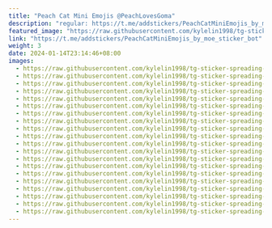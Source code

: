 ```yaml
---
title: "Peach Cat Mini Emojis @PeachLovesGoma"
description: "regular: https://t.me/addstickers/PeachCatMiniEmojis_by_moe_sticker_bot"
featured_image: "https://raw.githubusercontent.com/kylelin1998/tg-sticker-spreading-worldwide-images/main/img/00fd6142-b170-4736-939b-855ad5b3f3bd.jpg"
link: "https://t.me/addstickers/PeachCatMiniEmojis_by_moe_sticker_bot"
weight: 3
date: 2024-01-14T23:14:46+08:00
images:
  - https://raw.githubusercontent.com/kylelin1998/tg-sticker-spreading-worldwide-images/main/img/00fd6142-b170-4736-939b-855ad5b3f3bd.jpg
  - https://raw.githubusercontent.com/kylelin1998/tg-sticker-spreading-worldwide-images/main/img/acc8af1b-69d6-416f-8836-91325d32b119.jpg
  - https://raw.githubusercontent.com/kylelin1998/tg-sticker-spreading-worldwide-images/main/img/2a7cefd1-cdd3-4e8f-8908-68cb53832a23.jpg
  - https://raw.githubusercontent.com/kylelin1998/tg-sticker-spreading-worldwide-images/main/img/2f01cdf5-a79f-4fec-b6f5-2529956444f9.jpg
  - https://raw.githubusercontent.com/kylelin1998/tg-sticker-spreading-worldwide-images/main/img/01afd6d8-1f61-431f-bc9f-2d7482195e4d.jpg
  - https://raw.githubusercontent.com/kylelin1998/tg-sticker-spreading-worldwide-images/main/img/65a345de-1c48-4c41-9cf0-fb850b3aea0b.jpg
  - https://raw.githubusercontent.com/kylelin1998/tg-sticker-spreading-worldwide-images/main/img/bb685f1f-952a-4956-8674-1b7345a03825.jpg
  - https://raw.githubusercontent.com/kylelin1998/tg-sticker-spreading-worldwide-images/main/img/1cac5c74-dd22-49bf-9ffe-92b4aca23668.jpg
  - https://raw.githubusercontent.com/kylelin1998/tg-sticker-spreading-worldwide-images/main/img/97760978-7a5b-4e58-ae02-3280f34623b1.jpg
  - https://raw.githubusercontent.com/kylelin1998/tg-sticker-spreading-worldwide-images/main/img/dd101bb9-f7f2-4cd4-b51f-091ba09ee6ab.jpg
  - https://raw.githubusercontent.com/kylelin1998/tg-sticker-spreading-worldwide-images/main/img/ded0bbc8-56cf-4a09-a13b-bf8b965a7674.jpg
  - https://raw.githubusercontent.com/kylelin1998/tg-sticker-spreading-worldwide-images/main/img/7e842659-e03f-44c1-9791-35d9346c9145.jpg
  - https://raw.githubusercontent.com/kylelin1998/tg-sticker-spreading-worldwide-images/main/img/848a960b-d8b2-4bf1-86b5-8bc4b9286506.jpg
  - https://raw.githubusercontent.com/kylelin1998/tg-sticker-spreading-worldwide-images/main/img/077fefaa-7fb0-418c-b148-af98c18cee6d.jpg
  - https://raw.githubusercontent.com/kylelin1998/tg-sticker-spreading-worldwide-images/main/img/bfc8455a-47b2-4840-b1d7-7f2bee4272e7.jpg
  - https://raw.githubusercontent.com/kylelin1998/tg-sticker-spreading-worldwide-images/main/img/d270ebd8-7e06-4d1a-b268-52d03e7717dd.jpg
  - https://raw.githubusercontent.com/kylelin1998/tg-sticker-spreading-worldwide-images/main/img/e8833bae-6928-4a3d-80ca-d2bcec098b50.jpg
  - https://raw.githubusercontent.com/kylelin1998/tg-sticker-spreading-worldwide-images/main/img/b24297eb-76c8-4159-a68f-517f3d1397da.jpg
  - https://raw.githubusercontent.com/kylelin1998/tg-sticker-spreading-worldwide-images/main/img/16349522-30dc-4e7d-bd9a-d88625e25aa9.jpg
  - https://raw.githubusercontent.com/kylelin1998/tg-sticker-spreading-worldwide-images/main/img/2fa27e44-4c05-4e35-af41-8304630b2830.jpg
---
```

